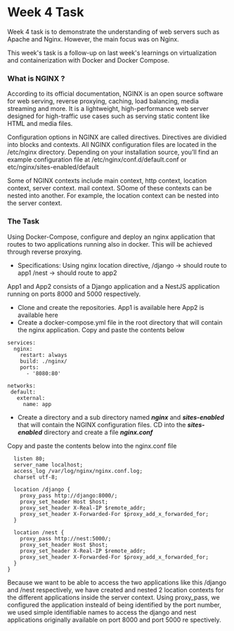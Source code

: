 # Week 4 Task

Week 4 task is to demonstrate the understanding of web servers such as Apache and Nginx. However, the main focus was on Nginx.

This week's task is a follow-up on last week's learnings on virtualization and containerization with Docker and Docker Compose. 

### What is NGINX ?
According to its official documentation, NGINX is an open source software for web serving, reverse proxying, caching, load balancing, media streaming and more. It is a lightweight, high-performance web server designed for high-traffic use cases such as serving static content like HTML and media files.

Configuration options in NGINX  are called directives. Directives are dividied into blocks and contexts. All NGINX configuration files are located in the /etc/nginx directory. 
Depending on your installation source, you’ll find an example configuration file at /etc/nginx/conf.d/default.conf or etc/nginx/sites-enabled/default

Some of NGINX contexts include main context, http context, location context, server context. mail context. SOome of these contexts can be nested into another. For example, the location context can be nested into the server context.

### The Task
Using Docker-Compose, configure and deploy an nginx application that routes to two applications running also in docker. This will be achieved through reverse proxying.
* Specifications: Using nginx location directive,
/django -> should route to  app1 
/nest -> should route to app2

App1 and App2 consists of a Django application and a NestJS application running on ports 8000 and 5000 respectively.

* Clone and create the repositories.
App1 is available here
App2 is available here
* Create a docker-compose.yml file in the root directory that will contain the nginx application. Copy and paste the contents below
``` version: '3'
services:
  nginx:
    restart: always
    build: ./nginx/
    ports:
      - '8080:80'
    
networks:
 default:
   external:
     name: app
```
* Create a directory and a sub directory named ***nginx*** and ***sites-enabled*** that will contain the NGINX configuration files. CD into the ***sites-enabled*** directory and create a file ***nginx.conf***

Copy and paste the contents below into the nginx.conf file
```server {
  listen 80;
  server_name localhost;
  access_log /var/log/nginx/nginx.conf.log;
  charset utf-8;

  location /django {
    proxy_pass http://django:8000/;
    proxy_set_header Host $host;
    proxy_set_header X-Real-IP $remote_addr;
    proxy_set_header X-Forwarded-For $proxy_add_x_forwarded_for;
  }

  location /nest {
    proxy_pass http://nest:5000/;
    proxy_set_header Host $host;
    proxy_set_header X-Real-IP $remote_addr;
    proxy_set_header X-Forwarded-For $proxy_add_x_forwarded_for;
  }
}
```
Because we want to be able to access the two applications like this /django and /nest respectively, we have  created and nested 2 location contexts for the different applications inside the server context. Using proxy_pass, we configured the application insteald of being identified by the port number, we used simple identifiable names to access the django  and nest applications originally available on port 8000 and port 5000 re spectively.